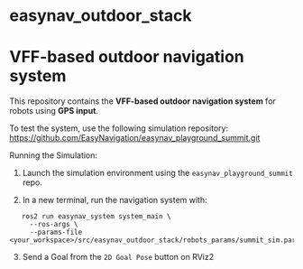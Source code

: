 # easynav_outdoor_stack

# VFF-based outdoor navigation system

This repository contains the **VFF-based outdoor navigation system** for robots using **GPS input**.

To test the system, use the following simulation repository: https://github.com/EasyNavigation/easynav_playground_summit.git

Running the Simulation:

1. Launch the simulation environment using the `easynav_playground_summit` repo.

2. In a new terminal, run the navigation system with:

```
   ros2 run easynav_system system_main \
     --ros-args \
     --params-file <your_workspace>/src/easynav_outdoor_stack/robots_params/summit_sim.params.yaml
```

3. Send a Goal from the `2D Goal Pose` button on RViz2
